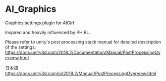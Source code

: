 # AI_Graphics
Graphics settings plugin for AIGirl

Inspired and heavily influenced by PHIBL.

Please refer to unity's post processing stack manual for detailed description of the settings:
https://docs.unity3d.com/2018.2/Documentation/Manual/PostProcessingOverview.html

日本語
https://docs.unity3d.com/ja/2018.2/Manual/PostProcessingOverview.html
